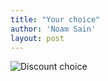 ```yaml
---
title: "Your choice"
author: 'Noam Sain'
layout: post
---
```


![Discount choice](https://4.bp.blogspot.com/_8aN4krk1nsk/SyD7yDMRGTI/AAAAAAAAATg/DzzwPHOQpzs/s1600/image002.jpg "Discount choice")
